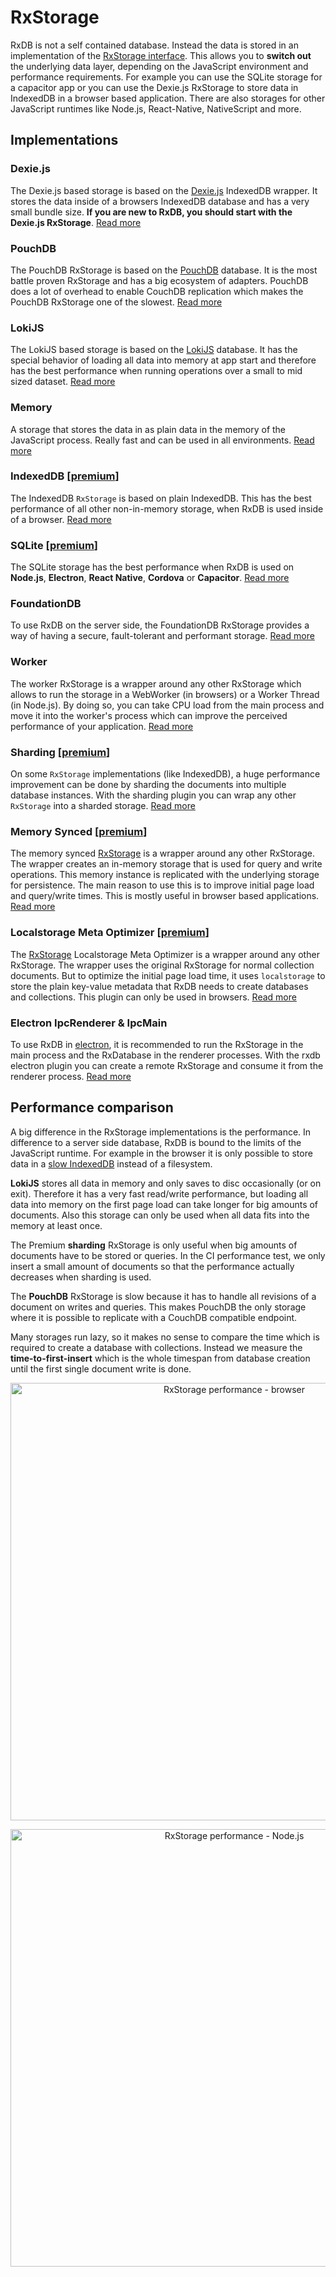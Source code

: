 # RxStorage

RxDB is not a self contained database. Instead the data is stored in an implementation of the [RxStorage interface](https://github.com/pubkey/rxdb/blob/master/src/types/rx-storage.interface.d.ts). This allows you to **switch out** the underlying data layer, depending on the JavaScript environment and performance requirements. For example you can use the SQLite storage for a capacitor app or you can use the Dexie.js RxStorage to store data in IndexedDB in a browser based application. There are also storages for other JavaScript runtimes like Node.js, React-Native, NativeScript and more.


## Implementations

### Dexie.js

The Dexie.js based storage is based on the [Dexie.js](https://github.com/dexie/Dexie.js) IndexedDB wrapper.
It stores the data inside of a browsers IndexedDB database and has a very small bundle size. **If you are new to RxDB, you should start with the Dexie.js RxStorage**. [Read more](./rx-storage-dexie.md)

### PouchDB

The PouchDB RxStorage is based on the [PouchDB](https://github.com/pouchdb/pouchdb) database. It is the most battle proven RxStorage and has a big ecosystem of adapters. PouchDB does a lot of overhead to enable CouchDB replication which makes the PouchDB RxStorage one of the slowest. [Read more](./rx-storage-pouchdb.md)

### LokiJS

The LokiJS based storage is based on the [LokiJS](https://github.com/techfort/LokiJS) database.
It has the special behavior of loading all data into memory at app start and therefore has the best performance when running operations over a small to mid sized dataset. [Read more](./rx-storage-lokijs.md)


### Memory

A storage that stores the data in as plain data in the memory of the JavaScript process. Really fast and can be used in all environments. [Read more](./rx-storage-memory.md)

### IndexedDB [[premium](./premium.md)]

The IndexedDB `RxStorage` is based on plain IndexedDB. This has the best performance of all other non-in-memory storage, when RxDB is used inside of a browser. [Read more](./rx-storage-indexeddb.md)

### SQLite [[premium](./premium.md)]

The SQLite storage has the best performance when RxDB is used on **Node.js**, **Electron**, **React Native**, **Cordova** or **Capacitor**. [Read more](./rx-storage-sqlite.md)

### FoundationDB

To use RxDB on the server side, the FoundationDB RxStorage provides a way of having a secure, fault-tolerant and performant storage. [Read more](./rx-storage-foundationdb.md)

### Worker

The worker RxStorage is a wrapper around any other RxStorage which allows to run the storage in a WebWorker (in browsers) or a Worker Thread (in Node.js). By doing so, you can take CPU load from the main process and move it into the worker's process which can improve the perceived performance of your application. [Read more](./rx-storage-worker.md)

### Sharding [[premium](./premium.md)]

On some `RxStorage` implementations (like IndexedDB), a huge performance improvement can be done by sharding the documents into multiple database instances. With the sharding plugin you can wrap any other `RxStorage` into a sharded storage. [Read more](./rx-storage-sharding.md)

### Memory Synced [[premium](./premium.md)]

The memory synced [RxStorage](./rx-storage.md) is a wrapper around any other RxStorage. The wrapper creates an in-memory storage that is used for query and write operations. This memory instance is replicated with the underlying storage for persistence.
The main reason to use this is to improve initial page load and query/write times. This is mostly useful in browser based applications. [Read more](./rx-storage-memory-synced.md)

### Localstorage Meta Optimizer [[premium](./premium.md)]

The [RxStorage](./rx-storage.md) Localstorage Meta Optimizer is a wrapper around any other RxStorage. The wrapper uses the original RxStorage for normal collection documents. But to optimize the initial page load time, it uses `localstorage` to store the plain key-value metadata that RxDB needs to create databases and collections. This plugin can only be used in browsers. [Read more](./rx-storage-localstorage-meta-optimizer.md)

### Electron IpcRenderer & IpcMain

To use RxDB in [electron](./electron-database.md), it is recommended to run the RxStorage in the main process and the RxDatabase in the renderer processes. With the rxdb electron plugin you can create a remote RxStorage and consume it from the renderer process. [Read more](./electron.md)


## Performance comparison

A big difference in the RxStorage implementations is the performance. In difference to a server side database, RxDB is bound to the limits of the JavaScript runtime. For example in the browser it is only possible to store data in a [slow IndexedDB](./slow-indexeddb.md) instead of a filesystem.

**LokiJS** stores all data in memory and only saves to disc occasionally (or on exit). Therefore it has a very fast read/write performance, but loading all data into memory on the first page load can take longer for big amounts of documents. Also this storage can only be used when all data fits into the memory at least once.

The Premium **sharding** RxStorage is only useful when big amounts of documents have to be stored or queries. In the CI performance test, we only insert a small amount of documents so that the performance actually decreases when sharding is used.

The **PouchDB** RxStorage is slow because it has to handle all revisions of a document on writes and queries. This makes PouchDB the only storage where it is possible to replicate with a CouchDB compatible endpoint.

Many storages run lazy, so it makes no sense to compare the time which is required to create a database with collections. Instead we measure the **time-to-first-insert** which is the whole timespan from database creation until the first single document write is done.

<p align="center">
  <img src="./files/rx-storage-performance-browser.png" alt="RxStorage performance - browser" width="700" />
</p>

<p align="center">
  <img src="./files/rx-storage-performance-node.png" alt="RxStorage performance - Node.js" width="700" />
</p>


